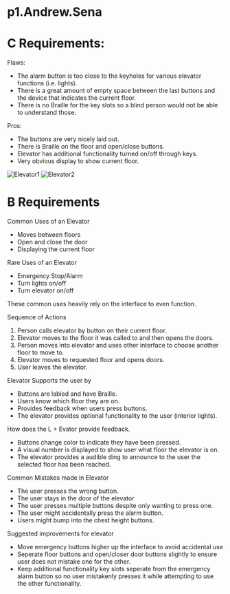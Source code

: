 # p1.Andrew.Sena

<p><h1>C Requirements:</h1></p>
  <p>Flaws:</p>
  <ul>
    <li>The alarm button is too close to the keyholes for various elevator functions (i.e. lights).</li>
    <li>There is a great amount of empty space between the last buttons and the device that indicates the current floor.</li>
    <li>There is no Braille for the key slots so a blind person would not be able to understand those. </li>
  </ul>
  <p>Pros:</p>
  <ul>
    <li>The buttons are very nicely laid out.</li>
    <li>There is Braille on the floor and open/close buttons.</li>
    <li>Elevator has additional functionality turned on/off through keys.</li>
    <li>Very obvious display to show current floor.</li>
  </ul>
    
![Elevator1](https://user-images.githubusercontent.com/57376958/192939639-de6c45a8-e18f-4fd3-97f5-bc6e2a6ca31a.png)
![Elevator2](https://user-images.githubusercontent.com/57376958/192941106-324439ec-e735-4672-a8bc-6ef87bcbcc3b.png)
<div></div>
<p><h1>B Requirements</h1></p>
<p>Common Uses of an Elevator</p>
<ul>
  <li>Moves between floors</li>
  <li>Open and close the door</li>
  <li>Displaying the current floor</li>
</ul>
<p>Rare Uses of an Elevator</p>
<ul>
  <li>Emergency Stop/Alarm</li>
  <li>Turn lights on/off</li>
  <li>Turn elevator on/off</li>
</ul>
These common uses heavily rely on the interface to even function.
<p>Sequence of Actions</p>
<ol>
  <li>Person calls elevator by button on their current floor.</li>
  <li>Elevator moves to the floor it was called to and then opens the doors.</li>
  <li>Person moves into elevator and uses other interface to choose another floor to move to.</li>
  <li>Elevator moves to requested floor and opens doors.</li>
  <li>User leaves the elevator.</li>
</ol>
<p>Elevator Supports the user by</p>
<ul>
  <li>Buttons are labled and have Braille.</li>
  <li>Users know which floor they are on.</li>
  <li>Provides feedback when users press buttons.</li>
  <li>The elevator provides optional functionality to the user (interior lights).</li>
</ul>
<p>How does the L + Evator provide feedback.</p>
<ul>
  <li>Buttons change color to indicate they have been pressed.</li>
  <li>A visual number is displayed to show user what floor the elevator is on.</li>
  <li>The elevator provides a audible ding to announce to the user the selected floor has been reached.</li>
</ul>
<p>Common Mistakes made in Elevator</p>
<ul>
  <li>The user presses the wrong button.</li>
  <li>The user stays in the door of the elevator</li>
  <li>The user presses multiple buttons despite only wanting to press one.</li>
  <li>The user might accidentally press the alarm button.</li>
  <li>Users might bump into the chest height buttons.</li>
</ul>
<p>Suggested improvements for elevator</p>
<ul>
  <li>Move emergency buttons higher up the interface to avoid accidental use</li>
  <li>Seperate floor buttons and open/closer door buttons slightly to ensure user does not mistake one for the other.</li>
  <li>Keep additional functionality key slots seperate from the emergency alarm button so no user mistakenly presses it while attempting to use the other functionality.</li>
</ul>
